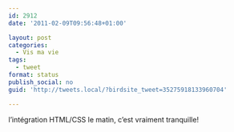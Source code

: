 ```yaml
---
id: 2912
date: '2011-02-09T09:56:48+01:00'

layout: post
categories:
  - Vis ma vie
tags:
  - tweet
format: status
publish_social: no
guid: 'http://tweets.local/?birdsite_tweet=35275918133960704'

---
```


l’intégration HTML/CSS le matin, c’est vraiment tranquille!